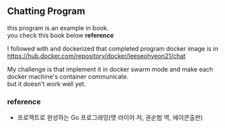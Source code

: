 ## Chatting Program

this program is an example in book.<br>
you check this book below <strong>reference</strong><br>

I followed with and dockerized that completed program
docker image is in https://hub.docker.com/repository/docker/leeseohyeon21/chat

My challenge is that implement it in docker swarm mode and make each docker machine's container communicate.<br>
but it doesn't work well yet.<br>

### reference
- 프로젝트로 완성하는 Go 프로그래밍(맷 라이어 저, 권순범 역, 에이콘출판)
